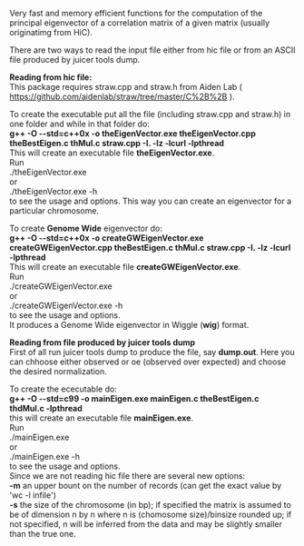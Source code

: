 Very fast and memory efficient functions for the computation of the principal eigenvector of a correlation matrix of a given matrix (usually originatimg from HiC).  

There are two ways to read the input file either from hic file or from an ASCII file produced by juicer tools dump.

**Reading from hic file:**  
This package requires straw.cpp and straw.h from Aiden Lab ( https://github.com/aidenlab/straw/tree/master/C%2B%2B ).  

To create the executable put all the file (including straw.cpp and straw.h) in one folder and while in that folder do:    
**g++ -O --std=c++0x -o theEigenVector.exe theEigenVector.cpp theBestEigen.c thMul.c straw.cpp -I. -lz -lcurl -lpthread**  
This will create an executable file **theEigenVector.exe**.  
Run  
./theEigenVector.exe  
or  
./theEigenVector.exe -h  
to see the usage and options. This way you can create an eigenvector for a particular chromosome.  

To create **Genome Wide** eigenvector do:  
**g++ -O --std=c++0x -o createGWEigenVector.exe createGWEigenVector.cpp theBestEigen.c thMul.c straw.cpp -I. -lz -lcurl -lpthread**  
This will create an executable file **createGWEigenVector.exe**.  
Run  
./createGWEigenVector.exe  
or  
./createGWEigenVector.exe -h  
to see the usage and options.  
It produces a Genome Wide eigenvector in Wiggle (**wig**) format.

**Reading from file produced by juicer tools dump**  
First of all run juicer tools dump to produce the file, say **dump.out**. Here you can chhoose either observed or oe (observed over expected) and choose the desired normalization.

To create the ececutable do:  
**g++ -O --std=c99 -o mainEigen.exe mainEigen.c theBestEigen.c thdMul.c -lpthread**  
this will create an executable file **mainEigen.exe**.  
Run  
./mainEigen.exe  
or  
./mainEigen.exe -h  
to see the usage and options.  
Since we are not reading hic file there are several new options:  
**-m**  an upper bount on the number of records (can get the exact value by 'wc -l infile')  
**-s**  the size of the chromosome (in bp); if specified the matrix is assumed to be of dimension n by n where n is (chomosome size)/binsize rounded up; if not specified, n will be inferred from the data and may be slightly smaller than the true one.

